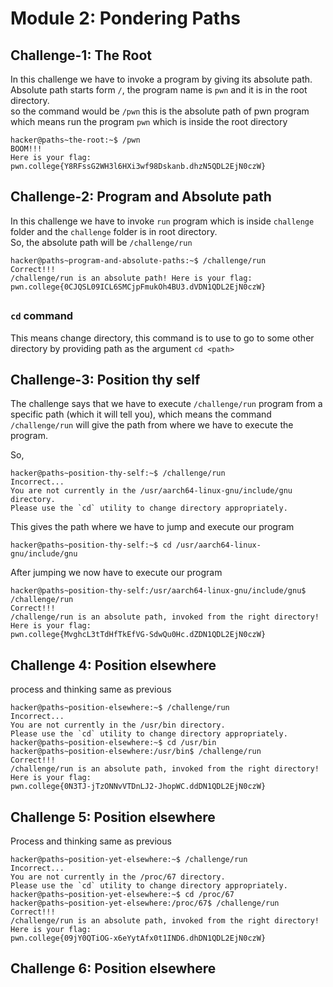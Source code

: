 # Module 2: Pondering Paths

## Challenge-1: The Root
In this challenge we have to invoke a program by giving its absolute path.<br>
Absolute path starts form `/`, the program name is `pwn` and it is in the root directory.<br>
so the command would be `/pwn` this is the absolute path of pwn program<br>
which means run the program `pwn` which is inside the root directory

```
hacker@paths~the-root:~$ /pwn
BOOM!!!
Here is your flag:
pwn.college{Y8RFssG2WH3l6HXi3wf98Dskanb.dhzN5QDL2EjN0czW}
```

## Challenge-2: Program and Absolute path
In this challenge we have to invoke `run` program which is inside `challenge` folder and the `challenge` folder is in root directory.<br> 
So, the absolute path will be `/challenge/run`
```
hacker@paths~program-and-absolute-paths:~$ /challenge/run
Correct!!!
/challenge/run is an absolute path! Here is your flag:
pwn.college{0CJQSL09ICL6SMCjpFmukOh4BU3.dVDN1QDL2EjN0czW}
```
##
### `cd` command
This means change directory, this command is to use to go to some other directory by providing path as the argument
`cd <path>`
## Challenge-3: Position thy self
The challenge says that we have to execute `/challenge/run` program from a specific path (which it will tell you), which means the command `/challenge/run` will give the path from where we have to execute the program.

So, 
```
hacker@paths~position-thy-self:~$ /challenge/run
Incorrect...
You are not currently in the /usr/aarch64-linux-gnu/include/gnu directory.
Please use the `cd` utility to change directory appropriately.
```
This gives the path where we have to jump and execute our program
```
hacker@paths~position-thy-self:~$ cd /usr/aarch64-linux-gnu/include/gnu
```
After jumping we now have to execute our program
```
hacker@paths~position-thy-self:/usr/aarch64-linux-gnu/include/gnu$ /challenge/run
Correct!!!
/challenge/run is an absolute path, invoked from the right directory!
Here is your flag:
pwn.college{MvghcL3tTdHfTkEfVG-SdwQu0Hc.dZDN1QDL2EjN0czW}
```
## Challenge 4: Position elsewhere
process and thinking same as previous
```
hacker@paths~position-elsewhere:~$ /challenge/run
Incorrect...
You are not currently in the /usr/bin directory.
Please use the `cd` utility to change directory appropriately.
hacker@paths~position-elsewhere:~$ cd /usr/bin
hacker@paths~position-elsewhere:/usr/bin$ /challenge/run
Correct!!!
/challenge/run is an absolute path, invoked from the right directory!
Here is your flag:
pwn.college{0N3TJ-jTzONNvVTDnLJ2-JhopWC.ddDN1QDL2EjN0czW}
```
## Challenge 5: Position elsewhere
Process and thinking same as previous
```
hacker@paths~position-yet-elsewhere:~$ /challenge/run
Incorrect...
You are not currently in the /proc/67 directory.
Please use the `cd` utility to change directory appropriately.
hacker@paths~position-yet-elsewhere:~$ cd /proc/67
hacker@paths~position-yet-elsewhere:/proc/67$ /challenge/run
Correct!!!
/challenge/run is an absolute path, invoked from the right directory!
Here is your flag:
pwn.college{09jY0QTiOG-x6eYytAfx0t1IND6.dhDN1QDL2EjN0czW}
```
## Challenge 6: Position elsewhere
















